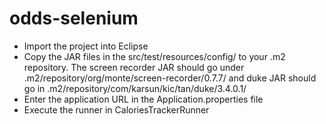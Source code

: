 # odds-selenium

* Import the project into Eclipse
* Copy the JAR files in the src/test/resources/config/ to your .m2 repository. The screen recorder JAR should go under .m2/repository/org/monte/screen-recorder/0.7.7/ and duke JAR should go in .m2/repository/com/karsun/kic/tan/duke/3.4.0.1/
* Enter the application URL in the Application.properties file
* Execute the runner in CaloriesTrackerRunner